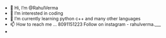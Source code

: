 - 👋 Hi, I’m @RahulVerma
- 👀 I’m interested in coding
- 🌱 I’m currently learning python c++ and many other languages
- 📫 How to reach me ... 8091151223
Follow on instagram -  rahulverma.___
- 

<!---
Rahul2326/Rahul2326 is a ✨ special ✨ repository because its `README.md` (this file) appears on your GitHub profile.
You can click the Preview link to take a look at your changes.
--->
